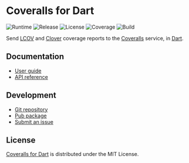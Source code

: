 # Coveralls for Dart
![Runtime](https://img.shields.io/badge/dart-%3E%3D2.7-brightgreen.svg) ![Release](https://img.shields.io/pub/v/coveralls.svg) ![License](https://img.shields.io/badge/license-MIT-blue.svg) ![Coverage](https://coveralls.io/repos/github/cedx/coveralls.dart/badge.svg) ![Build](https://github.com/cedx/coveralls.dart/workflows/build/badge.svg)

Send [LCOV](http://ltp.sourceforge.net/coverage/lcov.php) and [Clover](https://www.atlassian.com/software/clover) coverage reports to the [Coveralls](https://coveralls.io) service, in [Dart](https://dart.dev).

## Documentation
- [User guide](https://dev.belin.io/coveralls.dart)
- [API reference](https://pub.dev/documentation/coveralls)

## Development
- [Git repository](https://github.com/cedx/coveralls.dart)
- [Pub package](https://pub.dev/packages/coveralls)
- [Submit an issue](https://github.com/cedx/coveralls.dart/issues)

## License
[Coveralls for Dart](https://dev.belin.io/coveralls.dart) is distributed under the MIT License.
